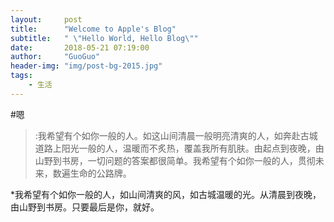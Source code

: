 ```yaml
---
layout:     post
title:      "Welcome to Apple's Blog"
subtitle:   " \"Hello World, Hello Blog\""
date:       2018-05-21 07:19:00
author:     "GuoGuo"
header-img: "img/post-bg-2015.jpg"
tags:
    - 生活
---
```

#嗯
>:我希望有个如你一般的人。如这山间清晨一般明亮清爽的人，如奔赴古城道路上阳光一般的人，温暖而不炙热，覆盖我所有肌肤。由起点到夜晚，由山野到书房，一切问题的答案都很简单。我希望有个如你一般的人，贯彻未来，数遍生命的公路牌。

*我希望有个如你一般的人，如山间清爽的风，如古城温暖的光。从清晨到夜晚，由山野到书房。只要最后是你，就好。
